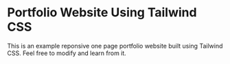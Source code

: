 # Portfolio Website Using Tailwind CSS

This is an example reponsive one page portfolio website built using Tailwind CSS. Feel free to modify and learn from it.